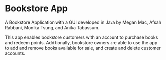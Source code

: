 # Bookstore App
A Bookstore Application with a GUI developed in Java by Megan Mac, Afsah Rabbani, Monika Tsung, and Anika Tabassum.

This app enables bookstore customers with an account to purchase books and redeem points. Additionally, bookstore owners are able to use the app to add and remove books available for sale, and create and delete customer accounts.
